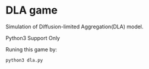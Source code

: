 # DLA game

Simulation of Diffusion-limited Aggregation(DLA) model. 

Python3 Support Only

Runing this game by:
```
python3 dla.py
``` 

